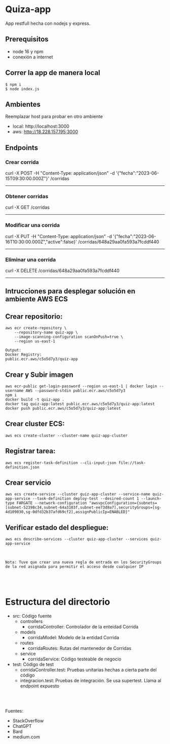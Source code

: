 
# Quiza-app
App restfull hecha con nodejs y express.

## Prerequisitos
- node 16 y npm
- conexión a internet

## Correr la app de manera local

    $ npm i
    $ node index.js

## Ambientes
Reemplazar host para probar en otro ambiente
- local: http://localhost:3000
- aws: http://18.228.157.195:3000

## Endpoints

### Crear corrida
curl -X POST -H "Content-Type: application/json" -d '{"fecha":"2023-06-15T09:30:00.000Z"}' <host>/corridas

---
### Obtener corridas 
curl -X GET <host>/corridas

---
### Modificar una corrida
curl -X PUT -H "Content-Type: application/json" -d '{"fecha":"2023-06-16T10:30:00.000Z","active":false}' <host>/corridas/648a29aa0fa593a7fcddf440

---
### Eliminar una corrida
curl -X DELETE <host>/corridas/648a29aa0fa593a7fcddf440

---
## Intrucciones para desplegar solución en ambiente AWS ECS


## Crear repositorio:
    aws ecr create-repository \
        --repository-name quiz-app \
        --image-scanning-configuration scanOnPush=true \
        --region us-east-1

    Output:
    Docker Registry:
    public.ecr.aws/c5o5d7y3/quiz-app

## Crear y Subir imagen
    aws ecr-public get-login-password --region us-east-1 | docker login --username AWS --password-stdin public.ecr.aws/c5o5d7y3
    npm i
    docker build -t quiz-app .
    docker tag quiz-app:latest public.ecr.aws/c5o5d7y3/quiz-app:latest
    docker push public.ecr.aws/c5o5d7y3/quiz-app:latest

## Crear cluster ECS:
    aws ecs create-cluster --cluster-name quiz-app-cluster


## Registrar tarea:
    aws ecs register-task-definition --cli-input-json file://task-definition.json


## Crear servicio
    aws ecs create-service --cluster quiz-app-cluster --service-name quiz-app-service --task-definition deploy-test --desired-count 1 --launch-type FARGATE --network-configuration "awsvpcConfiguration={subnets=[subnet-52398c34,subnet-64a3103f,subnet-ee73d8a7],securityGroups=[sg-4d109830,sg-0dfd32b37afd69cf2],assignPublicIp=ENABLED}"

## Verificar estado del despliegue:
    aws ecs describe-services --cluster quiz-app-cluster --services quiz-app-service

<br />

`Nota: Tuve que crear una nueva regla de entrada en los SecurityGroups de la red asignada para permitir el acceso desde cualquier IP`

<br />
<br />

# Estructura del directorio
- src: Código fuente
    - controllers
        - corridaController: Controlador de la enteidad Corrida
    - models
        - corridaModel: Modelo de la entidad Corrida
    - routes
        - corridaRoutes: Rutas del mantenedor de Corridas
    - service
        - corridaService: Código testeable de negocio
- test: Código de test
    - corridaController.test: Pruebas unitarias hechas a cierta parte del código
    - integracion.test: Pruebas de integración. Se usa supertest. Llama al endpoint expuesto

<br />
<br />


Fuentes: 
- StackOverflow
- ChatGPT
- Bard
- medium.com



